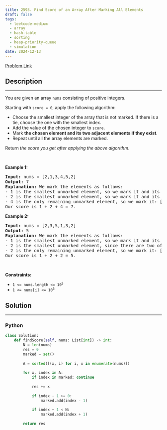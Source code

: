 ```yaml
---
title: 2593. Find Score of an Array After Marking All Elements
draft: false
tags: 
  - leetcode-medium
  - array
  - hash-table
  - sorting
  - heap-priority-queue
  - simulation
date: 2024-12-13
---
```


[Problem Link](https://leetcode.com/problems/find-score-of-an-array-after-marking-all-elements/)

## Description

---
<p>You are given an array <code>nums</code> consisting of positive integers.</p>

<p>Starting with <code>score = 0</code>, apply the following algorithm:</p>

<ul>
	<li>Choose the smallest integer of the array that is not marked. If there is a tie, choose the one with the smallest index.</li>
	<li>Add the value of the chosen integer to <code>score</code>.</li>
	<li>Mark <strong>the chosen element and its two adjacent elements if they exist</strong>.</li>
	<li>Repeat until all the array elements are marked.</li>
</ul>

<p>Return <em>the score you get after applying the above algorithm</em>.</p>

<p>&nbsp;</p>
<p><strong class="example">Example 1:</strong></p>

<pre>
<strong>Input:</strong> nums = [2,1,3,4,5,2]
<strong>Output:</strong> 7
<strong>Explanation:</strong> We mark the elements as follows:
- 1 is the smallest unmarked element, so we mark it and its two adjacent elements: [<u>2</u>,<u>1</u>,<u>3</u>,4,5,2].
- 2 is the smallest unmarked element, so we mark it and its left adjacent element: [<u>2</u>,<u>1</u>,<u>3</u>,4,<u>5</u>,<u>2</u>].
- 4 is the only remaining unmarked element, so we mark it: [<u>2</u>,<u>1</u>,<u>3</u>,<u>4</u>,<u>5</u>,<u>2</u>].
Our score is 1 + 2 + 4 = 7.
</pre>

<p><strong class="example">Example 2:</strong></p>

<pre>
<strong>Input:</strong> nums = [2,3,5,1,3,2]
<strong>Output:</strong> 5
<strong>Explanation:</strong> We mark the elements as follows:
- 1 is the smallest unmarked element, so we mark it and its two adjacent elements: [2,3,<u>5</u>,<u>1</u>,<u>3</u>,2].
- 2 is the smallest unmarked element, since there are two of them, we choose the left-most one, so we mark the one at index 0 and its right adjacent element: [<u>2</u>,<u>3</u>,<u>5</u>,<u>1</u>,<u>3</u>,2].
- 2 is the only remaining unmarked element, so we mark it: [<u>2</u>,<u>3</u>,<u>5</u>,<u>1</u>,<u>3</u>,<u>2</u>].
Our score is 1 + 2 + 2 = 5.
</pre>

<p>&nbsp;</p>
<p><strong>Constraints:</strong></p>

<ul>
	<li><code>1 &lt;= nums.length &lt;= 10<sup>5</sup></code></li>
	<li><code>1 &lt;= nums[i] &lt;= 10<sup>6</sup></code></li>
</ul>


## Solution

---
### Python
``` py title='find-score-of-an-array-after-marking-all-elements'
class Solution:
    def findScore(self, nums: List[int]) -> int:
        N = len(nums)
        res = 0
        marked = set()
        
        A = sorted([(x, i) for i, x in enumerate(nums)])
        
        for x, index in A:
            if index in marked: continue
            
            res += x
            
            if index - 1 >= 0:
                marked.add(index - 1)
            
            if index + 1 < N:
                marked.add(index + 1)
        
        return res
```

